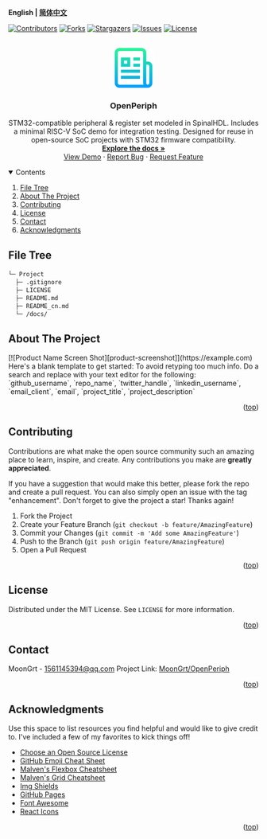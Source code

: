 **English | [简体中文](README_cn.md)**
<div id="top"></div>

[![Contributors][contributors-shield]][contributors-url]
[![Forks][forks-shield]][forks-url]
[![Stargazers][stars-shield]][stars-url]
[![Issues][issues-shield]][issues-url]
[![License][license-shield]][license-url]


<!-- PROJECT LOGO -->
<br />
<div align="center">
    <a href="https://github.com/MoonGrt/OpenPeriph">
    <img src="docs/images/logo.png" alt="Logo" width="80" height="80">
    </a>
<h3 align="center">OpenPeriph</h3>
    <p align="center">
    STM32-compatible peripheral & register set modeled in SpinalHDL. Includes a minimal RISC-V SoC demo for integration testing. Designed for reuse in open-source SoC projects with STM32 firmware compatibility.
    <br />
    <a href="https://github.com/MoonGrt/OpenPeriph"><strong>Explore the docs »</strong></a>
    <br />
    <a href="https://github.com/MoonGrt/OpenPeriph">View Demo</a>
    ·
    <a href="https://github.com/MoonGrt/OpenPeriph/issues">Report Bug</a>
    ·
    <a href="https://github.com/MoonGrt/OpenPeriph/issues">Request Feature</a>
    </p>
</div>




<!-- CONTENTS -->
<details open>
  <summary>Contents</summary>
  <ol>
    <li><a href="#file-tree">File Tree</a></li>
    <li>
      <a href="#about-the-project">About The Project</a>
      <ul>
      </ul>
    </li>
    <li><a href="#contributing">Contributing</a></li>
    <li><a href="#license">License</a></li>
    <li><a href="#contact">Contact</a></li>
    <li><a href="#acknowledgments">Acknowledgments</a></li>
  </ol>
</details>





<!-- FILE TREE -->
## File Tree

```
└─ Project
  ├─ .gitignore
  ├─ LICENSE
  ├─ README.md
  ├─ README_cn.md
  └─ /docs/

```



<!-- ABOUT THE PROJECT -->
## About The Project

<p style=" margin-top:0px; margin-bottom:0px; margin-left:0px; margin-right:0px; -qt-block-indent:0; text-indent:0px;">[![Product Name Screen Shot][product-screenshot]](https://example.com) Here's a blank template to get started: To avoid retyping too much info. Do a search and replace with your text editor for the following: `github_username`, `repo_name`, `twitter_handle`, `linkedin_username`, `email_client`, `email`, `project_title`, `project_description`</p></body></html>
<p align="right">(<a href="#top">top</a>)</p>



<!-- CONTRIBUTING -->
## Contributing

Contributions are what make the open source community such an amazing place to learn, inspire, and create. Any contributions you make are **greatly appreciated**.

If you have a suggestion that would make this better, please fork the repo and create a pull request. You can also simply open an issue with the tag "enhancement".
Don't forget to give the project a star! Thanks again!

1. Fork the Project
2. Create your Feature Branch (`git checkout -b feature/AmazingFeature`)
3. Commit your Changes (`git commit -m 'Add some AmazingFeature'`)
4. Push to the Branch (`git push origin feature/AmazingFeature`)
5. Open a Pull Request
<p align="right">(<a href="#top">top</a>)</p>



<!-- LICENSE -->
## License

Distributed under the MIT License. See `LICENSE` for more information.
<p align="right">(<a href="#top">top</a>)</p>



<!-- CONTACT -->
## Contact

MoonGrt - 1561145394@qq.com
Project Link: [MoonGrt/OpenPeriph](https://github.com/MoonGrt/OpenPeriph)
<p align="right">(<a href="#top">top</a>)</p>



<!-- ACKNOWLEDGMENTS -->
## Acknowledgments

Use this space to list resources you find helpful and would like to give credit to. I've included a few of my favorites to kick things off!

* [Choose an Open Source License](https://choosealicense.com)
* [GitHub Emoji Cheat Sheet](https://www.webpagefx.com/tools/emoji-cheat-sheet)
* [Malven's Flexbox Cheatsheet](https://flexbox.malven.co/)
* [Malven's Grid Cheatsheet](https://grid.malven.co/)
* [Img Shields](https://shields.io)
* [GitHub Pages](https://pages.github.com)
* [Font Awesome](https://fontawesome.com)
* [React Icons](https://react-icons.github.io/react-icons/search)
<p align="right">(<a href="#top">top</a>)</p>




<!-- MARKDOWN LINKS & IMAGES -->
<!-- https://www.markdownguide.org/basic-syntax/#reference-style-links -->
[contributors-shield]: https://img.shields.io/github/contributors/MoonGrt/OpenPeriph.svg?style=for-the-badge
[contributors-url]: https://github.com/MoonGrt/OpenPeriph/graphs/contributors
[forks-shield]: https://img.shields.io/github/forks/MoonGrt/OpenPeriph.svg?style=for-the-badge
[forks-url]: https://github.com/MoonGrt/OpenPeriph/network/members
[stars-shield]: https://img.shields.io/github/stars/MoonGrt/OpenPeriph.svg?style=for-the-badge
[stars-url]: https://github.com/MoonGrt/OpenPeriph/stargazers
[issues-shield]: https://img.shields.io/github/issues/MoonGrt/OpenPeriph.svg?style=for-the-badge
[issues-url]: https://github.com/MoonGrt/OpenPeriph/issues
[license-shield]: https://img.shields.io/github/license/MoonGrt/OpenPeriph.svg?style=for-the-badge
[license-url]: https://github.com/MoonGrt/OpenPeriph/blob/master/LICENSE

